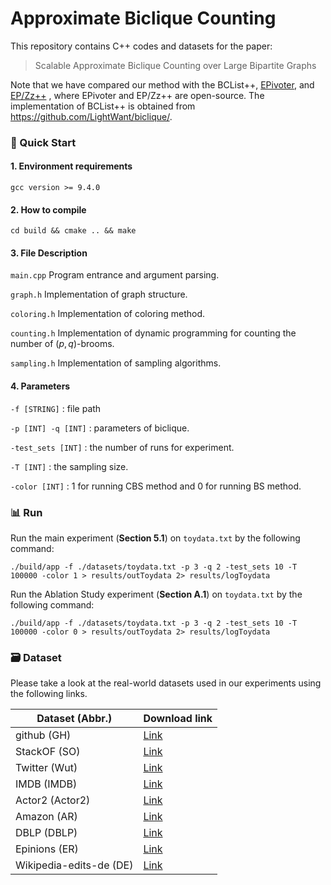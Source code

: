# Approximate Biclique Counting

This repository contains C++ codes and datasets for the paper:

> Scalable Approximate Biclique Counting over Large Bipartite Graphs

Note that we have compared our method with the BCList++, [EPivoter](https://github.com/LightWant/biclique/), and [EP/Zz++](https://github.com/LightWant/biclique/) , where EPivoter and EP/Zz++ are open-source. The implementation of BCList++ is obtained from https://github.com/LightWant/biclique/.

### 🚀 Quick Start
#### 1. Environment requirements

```
gcc version >= 9.4.0
```
#### 2. How to compile
```
cd build && cmake .. && make
```

#### 3. File Description
```main.cpp``` Program entrance and argument parsing.

```graph.h``` Implementation of graph structure.

```coloring.h``` Implementation of coloring method.

```counting.h``` Implementation of dynamic programming for counting the number of $(p,q)$-brooms.

```sampling.h``` Implementation of sampling algorithms.

#### 4. Parameters

``` -f [STRING] ``` : file path

``` -p [INT] -q [INT] ``` : parameters of biclique.

``` -test_sets [INT] ``` : the number of runs for experiment.

``` -T [INT] ``` : the sampling size.

``` -color [INT] ``` : 1 for running CBS method and 0 for running BS method.

###  📊 Run
Run the main experiment (**Section 5.1**) on `toydata.txt` by the following command:
```
./build/app -f ./datasets/toydata.txt -p 3 -q 2 -test_sets 10 -T 100000 -color 1 > results/outToydata 2> results/logToydata
```

Run the Ablation Study experiment (**Section A.1**) on `toydata.txt` by the following command:
```
./build/app -f ./datasets/toydata.txt -p 3 -q 2 -test_sets 10 -T 100000 -color 0 > results/outToydata 2> results/logToydata
```

### 🗃️ Dataset 

Please take a look at the real-world datasets used in our experiments using the following links.


| Dataset (Abbr.)         | Download link                                                |
| ----------------------- | ------------------------------------------------------------ |
| github (GH)             | [Link](http://konect.cc/networks/github/)         |
| StackOF (SO)            | [Link](http://konect.cc/networks/stackexchange-stackoverflow/)           |
| Twitter (Wut)           | [Link](http://konect.cc/networks/munmun_twitterex_ut/) |
| IMDB (IMDB)             | [Link](http://konect.cc/networks/komarix-imdb/)              |
| Actor2 (Actor2)         | [Link](http://konect.cc/networks/actor2/)             |
| Amazon (AR)             | [Link](http://konect.cc/networks/amazon-ratings/)       |
| DBLP (DBLP)             | [Link](http://konect.cc/networks/dblp-author/)            |
| Epinions (ER)           | [Link](http://konect.cc/networks/epinions-rating/)         |
| Wikipedia-edits-de (DE) | [Link](http://konect.cc/networks/edit-dewiki/)               |
